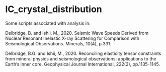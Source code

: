 # IC_crystal_distribution

Some scripts associated with analysis in:

Delbridge, B. and Ishii, M., 2020. Seismic Wave Speeds Derived from Nuclear Resonant Inelastic X-ray Scattering for 
Comparison with Seismological Observations. Minerals, 10(4), p.331.

Delbridge, B.G. and Ishii, M., 2020. Reconciling elasticity tensor constraints from mineral physics and seismological 
observations: applications to the Earth’s inner core. Geophysical Journal International, 222(2), pp.1135-1145.
